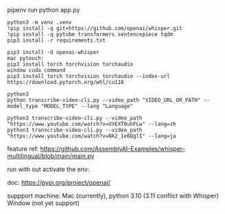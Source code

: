 pipenv run python app.py

```
python3 -m venv .venv 
!pip install -q git+https://github.com/openai/whisper.git
!pip install -q pytube transformers sentencepiece tqdm
pip3 install -r requirements.txt

pip3 install -U openai-whisper
mac pytouch:
pip3 install torch torchvision torchaudio
window cuda command
pip3 install torch torchvision torchaudio --index-url https://download.pytorch.org/whl/cu118

```
```
python3
python transcribe-video-cli.py --video_path "VIDEO_URL_OR_PATH" --model_type "MODEL_TYPE" --lang "Language"

python3 transcribe-video-cli.py --video_path "https://www.youtube.com/watch?v=UYEXT0uhFLw" --lang=zh
python3 transcribe-video-cli.py --video_path "https://www.youtube.com/watch?v=Nk2_1e6QglI" --lang=ja

```


feature ref:
https://github.com/AssemblyAI-Examples/whisper-multilingual/blob/main/main.py


run with out activate the env:



doc:
https://pypi.org/project/openai/

suppport machine:
Mac (currently), python 3.10 (3.11 conflict with Whisper)
Window (not yet support)